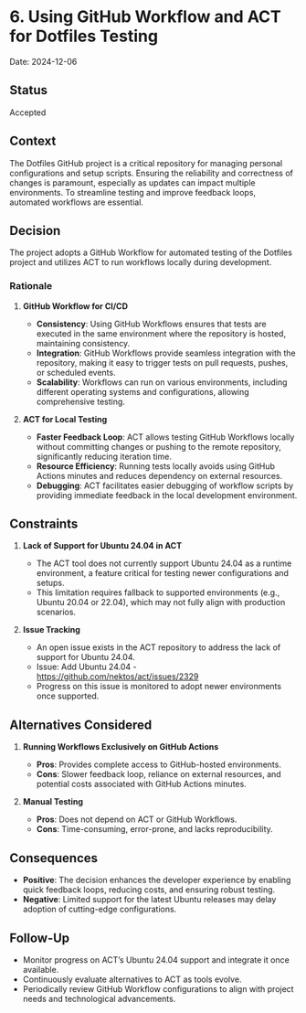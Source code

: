 # 6. Using GitHub Workflow and ACT for Dotfiles Testing

Date: 2024-12-06

## Status

Accepted

## Context

The Dotfiles GitHub project is a critical repository for managing personal configurations and setup scripts. Ensuring the reliability and correctness of changes is paramount, especially as updates can impact multiple environments. To streamline testing and improve feedback loops, automated workflows are essential.

## Decision

The project adopts a GitHub Workflow for automated testing of the Dotfiles project and utilizes ACT to run workflows locally during development.

### Rationale

1. **GitHub Workflow for CI/CD**

   - **Consistency**: Using GitHub Workflows ensures that tests are executed in the same environment where the repository is hosted, maintaining consistency.
   - **Integration**: GitHub Workflows provide seamless integration with the repository, making it easy to trigger tests on pull requests, pushes, or scheduled events.
   - **Scalability**: Workflows can run on various environments, including different operating systems and configurations, allowing comprehensive testing.

2. **ACT for Local Testing**

   - **Faster Feedback Loop**: ACT allows testing GitHub Workflows locally without committing changes or pushing to the remote repository, significantly reducing iteration time.
   - **Resource Efficiency**: Running tests locally avoids using GitHub Actions minutes and reduces dependency on external resources.
   - **Debugging**: ACT facilitates easier debugging of workflow scripts by providing immediate feedback in the local development environment.

## Constraints

1. **Lack of Support for Ubuntu 24.04 in ACT**

   - The ACT tool does not currently support Ubuntu 24.04 as a runtime environment, a feature critical for testing newer configurations and setups.
   - This limitation requires fallback to supported environments (e.g., Ubuntu 20.04 or 22.04), which may not fully align with production scenarios.

2. **Issue Tracking**

   - An open issue exists in the ACT repository to address the lack of support for Ubuntu 24.04.
   - Issue: Add Ubuntu 24.04 - https://github.com/nektos/act/issues/2329
   - Progress on this issue is monitored to adopt newer environments once supported.

## Alternatives Considered

1. **Running Workflows Exclusively on GitHub Actions**

   - **Pros**: Provides complete access to GitHub-hosted environments.
   - **Cons**: Slower feedback loop, reliance on external resources, and potential costs associated with GitHub Actions minutes.

2. **Manual Testing**

   - **Pros**: Does not depend on ACT or GitHub Workflows.
   - **Cons**: Time-consuming, error-prone, and lacks reproducibility.

## Consequences

- **Positive**: The decision enhances the developer experience by enabling quick feedback loops, reducing costs, and ensuring robust testing.
- **Negative**: Limited support for the latest Ubuntu releases may delay adoption of cutting-edge configurations.

## Follow-Up

- Monitor progress on ACT’s Ubuntu 24.04 support and integrate it once available.
- Continuously evaluate alternatives to ACT as tools evolve.
- Periodically review GitHub Workflow configurations to align with project needs and technological advancements.
